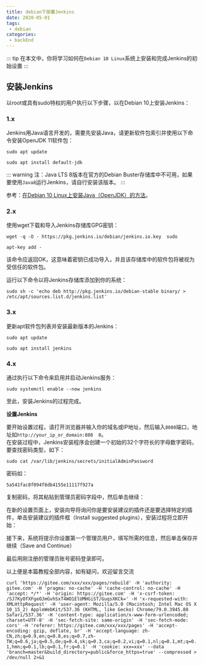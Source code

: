 ```yaml
---
title: debian下部署Jenkins
date: 2020-05-01
tags:
 - debian  
categories: 
 - backEnd
---
```


::: tip 
在本文中，你将学习如何在`Debian 10 Linux`系统上安装和完成Jenkins的初始设置
::: 
<!-- more -->

## 安装Jenkins
以root或具有sudo特权的用户执行以下步骤，以在Debian 10上安装Jenkins：

### 1.x
Jenkins用Java语言开发的，需要先安装Java，请更新软件包索引并使用以下命令安装OpenJDK 11软件包：                                                               
```                                                             
sudo apt update                                                       
                                                                          
sudo apt install default-jdk        
```                                  

::: warning
注：Java LTS 8版本在官方的Debian Buster存储库中不可用，如果要使用`Java8`运行Jenkins，请自行安装该版本。
::: 
                                                                          
参考：[在Debian 10 Linux上安装Java（OpenJDK）的方法](https://ywnz.com/linuxjc/5565.html)。  

### 2.x                                                                        
使用wget下载和导入Jenkins存储库GPG密钥：                              
```  
wget -q -O - https://pkg.jenkins.io/debian/jenkins.io.key  sudo   
  
apt-key add -                                                            
```  

 该命令应返回OK，这意味着密钥已成功导入，并且该存储库中的软件包将被视为受信任的软件包。 
                                                                          
                                                                          
 运行以下命令以将Jenkins存储库添加到你的系统：                            
                                                                          
```
sudo sh -c 'echo deb http://pkg.jenkins.io/debian-stable binary/ > /etc/apt/sources.list.d/jenkins.list'     
```                               
### 3.x                                                                    
更新apt软件包列表并安装最新版本的Jenkins：                            

```
sudo apt update                                                       
                                                                          
sudo apt install jenkins  
```                                                                       
                                            
### 4.x                                                                     
通过执行以下命令来启用并启动Jenkins服务：                             
                                                                          
```
sudo systemctl enable --now jenkins  
```                                 
                                                                          
 至此，安装Jenkins的过程完成。

**设置Jenkins**                                                          
                                                                          
 要开始设置过程，请打开浏览器并输入你的域名或IP地址，然后输入`8080`端口，地址如`http://your_ip_or_domain:808 
 0`。   
 在安装过程中，Jenkins安装程序会创建一个初始的32个字符长的字母数字密码，要查找密码类型，如下： 
                                                                          
                                                                          
```
sudo cat /var/lib/jenkins/secrets/initialAdminPassword   
```             
                                                                          
 密码如：                                                                 
                                                                          
 `5a541fac8f094f8db4155e11117f927a `                                        
                                                                          
 复制密码，将其粘贴到管理员密码字段中，然后单击继续：

在新的设置页面上，安装向导将询问你是要安装建议的插件还是要选择特定的插件，单击安装建议的插件框（Install suggested plugins），安装过程将立即开始：  

接下来，系统将提示你设置第一个管理员用户，填写所需的信息，然后单击保存并继续（Save and Continue）

最后用刚注册的管理员账号密码登录即可。

以上便是本篇教程全部内容，如有疑问，欢迎留言交流


`curl 'https://gitee.com/xxx/xxx/pages/rebuild' -H 'authority: gitee.com' -H 'pragma: no-cache' -H 'cache-control: no-cache' -H 'accept: */*' -H 'origin: https://gitee.com' -H 'x-csrf-token: /SJ7KyOfXFgeOJmGvhSxT4WO1ElUMHGiST/GuqsXKCk=' -H 'x-requested-with: XMLHttpRequest' -H 'user-agent: Mozilla/5.0 (Macintosh; Intel Mac OS X 10_15_2) AppleWebKit/537.36 (KHTML, like Gecko) Chrome/79.0.3945.88 Safari/537.36' -H 'content-type: application/x-www-form-urlencoded; charset=UTF-8' -H 'sec-fetch-site: same-origin' -H 'sec-fetch-mode: cors' -H 'referer: https://gitee.com/xxx/xxx/pages' -H 'accept-encoding: gzip, deflate, br' -H 'accept-language: zh-CN,zh;q=0.9,en;q=0.8,es;q=0.7,zh-TW;q=0.6,ja;q=0.5,de;q=0.4,sk;q=0.3,ca;q=0.2,vi;q=0.1,nl;q=0.1,mt;q=0.1,hmn;q=0.1,lb;q=0.1,fr;q=0.1' -H 'cookie: xxx=xxx' --data 'branch=master&build_directory=public&force_https=true' --compressed > /dev/null 2>&1`



